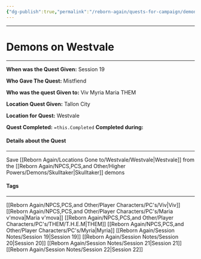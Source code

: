 ```yaml
---
{"dg-publish":true,"permalink":"/reborn-again/quests-for-campaign/demons-on-westvale/"}
---
```




---

# Demons on Westvale
---

**When was the Quest Given:** Session 19 

**Who Gave The Quest:** Mistfiend 

**Who was the quest Given to:** Viv Myria Maria THEM 

**Location Quest Given:** Tallon City 

**Location for Quest:** Westvale 

**Quest Completed:** `=this.Completed` 
	  **Completed during:** 
#### Details about the Quest
---
Save [[Reborn Again/Locations Gone to/Westvale/Westvale\|Westvale]] from the [[Reborn Again/NPCS,PCS,and Other/Higher Powers/Demons/Skulltaker\|Skulltaker]] demons

#### Tags
----
[[Reborn Again/NPCS,PCS,and Other/Player Characters/PC's/Viv\|Viv]] [[Reborn Again/NPCS,PCS,and Other/Player Characters/PC's/Maria v'mova\|Maria v'mova]] [[Reborn Again/NPCS,PCS,and Other/Player Characters/PC's/THEM/T.H.E.M\|THEM]] [[Reborn Again/NPCS,PCS,and Other/Player Characters/PC's/Myria\|Myria]] [[Reborn Again/Session Notes/Session 19\|Session 19]] [[Reborn Again/Session Notes/Session 20\|Session 20]] [[Reborn Again/Session Notes/Session 21\|Session 21]] [[Reborn Again/Session Notes/Session 22\|Session 22]] 